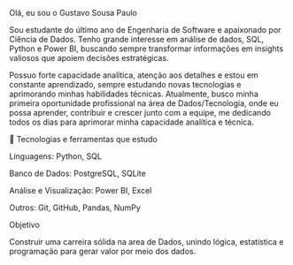  Olá, eu sou o Gustavo Sousa Paulo

 Sou estudante do último ano de Engenharia de Software e apaixonado por Ciência de Dados.
Tenho grande interesse em análise de dados, SQL, Python e Power BI, buscando sempre transformar informações em insights valiosos que apoiem decisões estratégicas.

 Possuo forte capacidade analítica, atenção aos detalhes e estou em constante aprendizado, sempre estudando novas tecnologias e aprimorando minhas habilidades técnicas.
Atualmente, busco minha primeira oportunidade profissional na área de Dados/Tecnologia, onde eu possa aprender, contribuir e crescer junto com a equipe, me dedicando todos os dias para aprimorar minha capacidade analítica e técnica.

🧠 Tecnologias e ferramentas que estudo

Linguagens: Python, SQL

Banco de Dados: PostgreSQL, SQLite

Análise e Visualização: Power BI, Excel

Outros: Git, GitHub, Pandas, NumPy

 Objetivo

Construir uma carreira sólida na area de Dados, unindo lógica, estatística e programação para gerar valor por meio dos dados.
